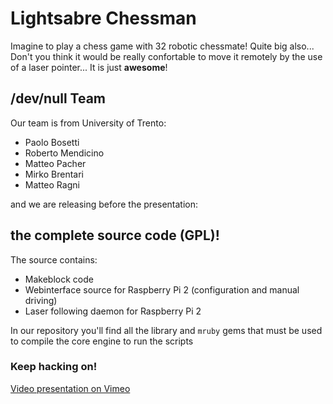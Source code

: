 # Lightsabre Chessman

Imagine to play a chess game with 32 robotic chessmate! Quite big also... Don't you think it would be really confortable to move it remotely by the use of a laser pointer... It is just **awesome**!

## /dev/null Team

Our team is from University of Trento:

 * Paolo Bosetti
 * Roberto Mendicino
 * Matteo Pacher
 * Mirko Brentari
 * Matteo Ragni

and we are releasing before the presentation:

## the complete source code (GPL)!

The source contains:

 * Makeblock code
 * Webinterface source for Raspberry Pi 2 (configuration and manual driving)
 * Laser following daemon for Raspberry Pi 2

In our repository you'll find all the library and `mruby` gems that must be used to compile the core engine to run the scripts

### Keep hacking on!

[Video presentation on Vimeo](https://vimeo.com/131325709)
